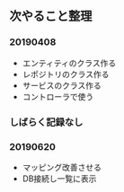 ## 次やること整理

### 20190408
- エンティティのクラス作る
- レポジトリのクラス作る
- サービスのクラス作る
- コントローラで使う

### しばらく記録なし

### 20190620
- マッピング改善させる
- DB接続し一覧に表示
